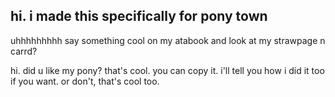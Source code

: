 ## hi. i made this specifically for pony town
uhhhhhhhhh say something cool on my atabook and look at my strawpage n carrd? 



hi. did u like my pony? that's cool. you can copy it. i'll tell you how i did it too if you want. or don't, that's cool too.
